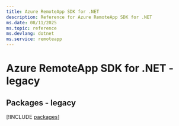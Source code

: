 ```yaml
---
title: Azure RemoteApp SDK for .NET
description: Reference for Azure RemoteApp SDK for .NET
ms.date: 08/11/2025
ms.topic: reference
ms.devlang: dotnet
ms.service: remoteapp
---
```

# Azure RemoteApp SDK for .NET - legacy
## Packages - legacy
[!INCLUDE [packages](remoteapp-index.md)]
